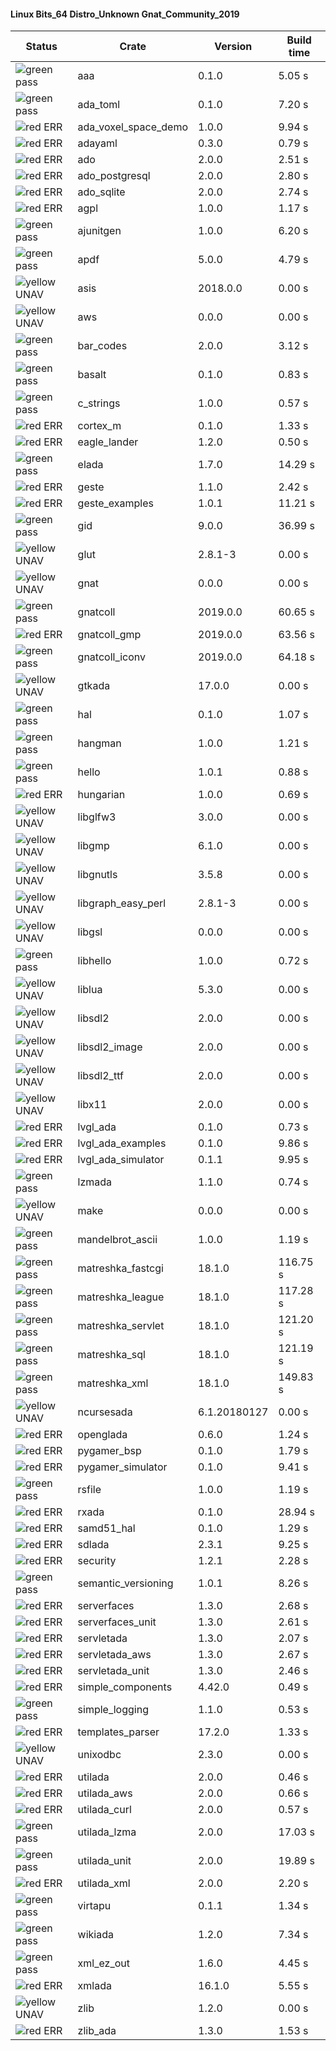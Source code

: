 #### Linux Bits_64 Distro_Unknown Gnat_Community_2019

| Status | Crate | Version | Build time |
| --- | --- | --- | --- |
|![green](https://placehold.it/8/00aa00/000000?text=+) pass | aaa | 0.1.0 |  5.05 s |
|![green](https://placehold.it/8/00aa00/000000?text=+) pass | ada_toml | 0.1.0 |  7.20 s |
|![red](https://placehold.it/8/ff0000/000000?text=+) ERR  | ada_voxel_space_demo | 1.0.0 |  9.94 s |
|![red](https://placehold.it/8/ff0000/000000?text=+) ERR  | adayaml | 0.3.0 |  0.79 s |
|![red](https://placehold.it/8/ff0000/000000?text=+) ERR  | ado | 2.0.0 |  2.51 s |
|![red](https://placehold.it/8/ff0000/000000?text=+) ERR  | ado_postgresql | 2.0.0 |  2.80 s |
|![red](https://placehold.it/8/ff0000/000000?text=+) ERR  | ado_sqlite | 2.0.0 |  2.74 s |
|![red](https://placehold.it/8/ff0000/000000?text=+) ERR  | agpl | 1.0.0 |  1.17 s |
|![green](https://placehold.it/8/00aa00/000000?text=+) pass | ajunitgen | 1.0.0 |  6.20 s |
|![green](https://placehold.it/8/00aa00/000000?text=+) pass | apdf | 5.0.0 |  4.79 s |
|![yellow](https://placehold.it/8/ffbb00/000000?text=+) UNAV | asis | 2018.0.0 |  0.00 s |
|![yellow](https://placehold.it/8/ffbb00/000000?text=+) UNAV | aws | 0.0.0 |  0.00 s |
|![green](https://placehold.it/8/00aa00/000000?text=+) pass | bar_codes | 2.0.0 |  3.12 s |
|![green](https://placehold.it/8/00aa00/000000?text=+) pass | basalt | 0.1.0 |  0.83 s |
|![green](https://placehold.it/8/00aa00/000000?text=+) pass | c_strings | 1.0.0 |  0.57 s |
|![red](https://placehold.it/8/ff0000/000000?text=+) ERR  | cortex_m | 0.1.0 |  1.33 s |
|![red](https://placehold.it/8/ff0000/000000?text=+) ERR  | eagle_lander | 1.2.0 |  0.50 s |
|![green](https://placehold.it/8/00aa00/000000?text=+) pass | elada | 1.7.0 |  14.29 s |
|![red](https://placehold.it/8/ff0000/000000?text=+) ERR  | geste | 1.1.0 |  2.42 s |
|![red](https://placehold.it/8/ff0000/000000?text=+) ERR  | geste_examples | 1.0.1 |  11.21 s |
|![green](https://placehold.it/8/00aa00/000000?text=+) pass | gid | 9.0.0 |  36.99 s |
|![yellow](https://placehold.it/8/ffbb00/000000?text=+) UNAV | glut | 2.8.1-3 |  0.00 s |
|![yellow](https://placehold.it/8/ffbb00/000000?text=+) UNAV | gnat | 0.0.0 |  0.00 s |
|![green](https://placehold.it/8/00aa00/000000?text=+) pass | gnatcoll | 2019.0.0 |  60.65 s |
|![red](https://placehold.it/8/ff0000/000000?text=+) ERR  | gnatcoll_gmp | 2019.0.0 |  63.56 s |
|![green](https://placehold.it/8/00aa00/000000?text=+) pass | gnatcoll_iconv | 2019.0.0 |  64.18 s |
|![yellow](https://placehold.it/8/ffbb00/000000?text=+) UNAV | gtkada | 17.0.0 |  0.00 s |
|![green](https://placehold.it/8/00aa00/000000?text=+) pass | hal | 0.1.0 |  1.07 s |
|![green](https://placehold.it/8/00aa00/000000?text=+) pass | hangman | 1.0.0 |  1.21 s |
|![green](https://placehold.it/8/00aa00/000000?text=+) pass | hello | 1.0.1 |  0.88 s |
|![red](https://placehold.it/8/ff0000/000000?text=+) ERR  | hungarian | 1.0.0 |  0.69 s |
|![yellow](https://placehold.it/8/ffbb00/000000?text=+) UNAV | libglfw3 | 3.0.0 |  0.00 s |
|![yellow](https://placehold.it/8/ffbb00/000000?text=+) UNAV | libgmp | 6.1.0 |  0.00 s |
|![yellow](https://placehold.it/8/ffbb00/000000?text=+) UNAV | libgnutls | 3.5.8 |  0.00 s |
|![yellow](https://placehold.it/8/ffbb00/000000?text=+) UNAV | libgraph_easy_perl | 2.8.1-3 |  0.00 s |
|![yellow](https://placehold.it/8/ffbb00/000000?text=+) UNAV | libgsl | 0.0.0 |  0.00 s |
|![green](https://placehold.it/8/00aa00/000000?text=+) pass | libhello | 1.0.0 |  0.72 s |
|![yellow](https://placehold.it/8/ffbb00/000000?text=+) UNAV | liblua | 5.3.0 |  0.00 s |
|![yellow](https://placehold.it/8/ffbb00/000000?text=+) UNAV | libsdl2 | 2.0.0 |  0.00 s |
|![yellow](https://placehold.it/8/ffbb00/000000?text=+) UNAV | libsdl2_image | 2.0.0 |  0.00 s |
|![yellow](https://placehold.it/8/ffbb00/000000?text=+) UNAV | libsdl2_ttf | 2.0.0 |  0.00 s |
|![yellow](https://placehold.it/8/ffbb00/000000?text=+) UNAV | libx11 | 2.0.0 |  0.00 s |
|![red](https://placehold.it/8/ff0000/000000?text=+) ERR  | lvgl_ada | 0.1.0 |  0.73 s |
|![red](https://placehold.it/8/ff0000/000000?text=+) ERR  | lvgl_ada_examples | 0.1.0 |  9.86 s |
|![red](https://placehold.it/8/ff0000/000000?text=+) ERR  | lvgl_ada_simulator | 0.1.1 |  9.95 s |
|![green](https://placehold.it/8/00aa00/000000?text=+) pass | lzmada | 1.1.0 |  0.74 s |
|![yellow](https://placehold.it/8/ffbb00/000000?text=+) UNAV | make | 0.0.0 |  0.00 s |
|![green](https://placehold.it/8/00aa00/000000?text=+) pass | mandelbrot_ascii | 1.0.0 |  1.19 s |
|![green](https://placehold.it/8/00aa00/000000?text=+) pass | matreshka_fastcgi | 18.1.0 |  116.75 s |
|![green](https://placehold.it/8/00aa00/000000?text=+) pass | matreshka_league | 18.1.0 |  117.28 s |
|![green](https://placehold.it/8/00aa00/000000?text=+) pass | matreshka_servlet | 18.1.0 |  121.20 s |
|![green](https://placehold.it/8/00aa00/000000?text=+) pass | matreshka_sql | 18.1.0 |  121.19 s |
|![green](https://placehold.it/8/00aa00/000000?text=+) pass | matreshka_xml | 18.1.0 |  149.83 s |
|![yellow](https://placehold.it/8/ffbb00/000000?text=+) UNAV | ncursesada | 6.1.20180127 |  0.00 s |
|![red](https://placehold.it/8/ff0000/000000?text=+) ERR  | openglada | 0.6.0 |  1.24 s |
|![red](https://placehold.it/8/ff0000/000000?text=+) ERR  | pygamer_bsp | 0.1.0 |  1.79 s |
|![red](https://placehold.it/8/ff0000/000000?text=+) ERR  | pygamer_simulator | 0.1.0 |  9.41 s |
|![green](https://placehold.it/8/00aa00/000000?text=+) pass | rsfile | 1.0.0 |  1.19 s |
|![red](https://placehold.it/8/ff0000/000000?text=+) ERR  | rxada | 0.1.0 |  28.94 s |
|![red](https://placehold.it/8/ff0000/000000?text=+) ERR  | samd51_hal | 0.1.0 |  1.29 s |
|![red](https://placehold.it/8/ff0000/000000?text=+) ERR  | sdlada | 2.3.1 |  9.25 s |
|![red](https://placehold.it/8/ff0000/000000?text=+) ERR  | security | 1.2.1 |  2.28 s |
|![green](https://placehold.it/8/00aa00/000000?text=+) pass | semantic_versioning | 1.0.1 |  8.26 s |
|![red](https://placehold.it/8/ff0000/000000?text=+) ERR  | serverfaces | 1.3.0 |  2.68 s |
|![red](https://placehold.it/8/ff0000/000000?text=+) ERR  | serverfaces_unit | 1.3.0 |  2.61 s |
|![red](https://placehold.it/8/ff0000/000000?text=+) ERR  | servletada | 1.3.0 |  2.07 s |
|![red](https://placehold.it/8/ff0000/000000?text=+) ERR  | servletada_aws | 1.3.0 |  2.67 s |
|![red](https://placehold.it/8/ff0000/000000?text=+) ERR  | servletada_unit | 1.3.0 |  2.46 s |
|![red](https://placehold.it/8/ff0000/000000?text=+) ERR  | simple_components | 4.42.0 |  0.49 s |
|![green](https://placehold.it/8/00aa00/000000?text=+) pass | simple_logging | 1.1.0 |  0.53 s |
|![red](https://placehold.it/8/ff0000/000000?text=+) ERR  | templates_parser | 17.2.0 |  1.33 s |
|![yellow](https://placehold.it/8/ffbb00/000000?text=+) UNAV | unixodbc | 2.3.0 |  0.00 s |
|![red](https://placehold.it/8/ff0000/000000?text=+) ERR  | utilada | 2.0.0 |  0.46 s |
|![red](https://placehold.it/8/ff0000/000000?text=+) ERR  | utilada_aws | 2.0.0 |  0.66 s |
|![red](https://placehold.it/8/ff0000/000000?text=+) ERR  | utilada_curl | 2.0.0 |  0.57 s |
|![green](https://placehold.it/8/00aa00/000000?text=+) pass | utilada_lzma | 2.0.0 |  17.03 s |
|![green](https://placehold.it/8/00aa00/000000?text=+) pass | utilada_unit | 2.0.0 |  19.89 s |
|![red](https://placehold.it/8/ff0000/000000?text=+) ERR  | utilada_xml | 2.0.0 |  2.20 s |
|![green](https://placehold.it/8/00aa00/000000?text=+) pass | virtapu | 0.1.1 |  1.34 s |
|![green](https://placehold.it/8/00aa00/000000?text=+) pass | wikiada | 1.2.0 |  7.34 s |
|![green](https://placehold.it/8/00aa00/000000?text=+) pass | xml_ez_out | 1.6.0 |  4.45 s |
|![red](https://placehold.it/8/ff0000/000000?text=+) ERR  | xmlada | 16.1.0 |  5.55 s |
|![yellow](https://placehold.it/8/ffbb00/000000?text=+) UNAV | zlib | 1.2.0 |  0.00 s |
|![red](https://placehold.it/8/ff0000/000000?text=+) ERR  | zlib_ada | 1.3.0 |  1.53 s |
